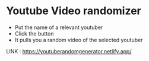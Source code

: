 # Youtube Video randomizer

- Put the name of a relevant youtuber
- Click the button
- It pulls you a random video of the selected youtuber

LINK : https://youtuberandomgenerator.netlify.app/
